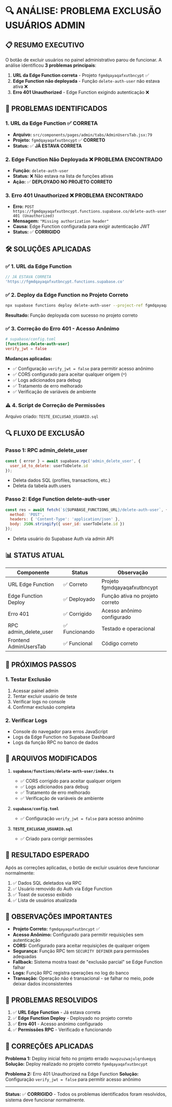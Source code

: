 # 🔍 ANÁLISE: PROBLEMA EXCLUSÃO USUÁRIOS ADMIN

## 📋 RESUMO EXECUTIVO

O botão de excluir usuários no painel administrativo parou de funcionar. A análise identificou **3 problemas principais**:

1. **URL da Edge Function correta** - Projeto `fgmdqayaqafxutbncypt` ✅
2. **Edge Function não deployada** - Função `delete-auth-user` não estava ativa ❌
3. **Erro 401 Unauthorized** - Edge Function exigindo autenticação ❌

## 🔧 PROBLEMAS IDENTIFICADOS

### 1. **URL da Edge Function** ✅ **CORRETA**
- **Arquivo:** `src/components/pages/admin/tabs/AdminUsersTab.jsx:79`
- **Projeto:** `fgmdqayaqafxutbncypt` ✅ **CORRETO**
- **Status:** ✅ **JÁ ESTAVA CORRETA**

### 2. **Edge Function Não Deployada** ❌ **PROBLEMA ENCONTRADO**
- **Função:** `delete-auth-user`
- **Status:** ❌ Não estava na lista de funções ativas
- **Ação:** ✅ **DEPLOYADO NO PROJETO CORRETO**

### 3. **Erro 401 Unauthorized** ❌ **PROBLEMA ENCONTRADO**
- **Erro:** `POST https://fgmdqayaqafxutbncypt.functions.supabase.co/delete-auth-user 401 (Unauthorized)`
- **Mensagem:** `"Missing authorization header"`
- **Causa:** Edge Function configurada para exigir autenticação JWT
- **Status:** ✅ **CORRIGIDO**

## 🛠️ SOLUÇÕES APLICADAS

### ✅ **1. URL da Edge Function** 
```javascript
// JÁ ESTAVA CORRETA
'https://fgmdqayaqafxutbncypt.functions.supabase.co'
```

### ✅ **2. Deploy da Edge Function no Projeto Correto**
```bash
npx supabase functions deploy delete-auth-user --project-ref fgmdqayaqafxutbncypt
```
**Resultado:** Função deployada com sucesso no projeto correto

### ✅ **3. Correção do Erro 401 - Acesso Anônimo**
```toml
# supabase/config.toml
[functions.delete-auth-user]
verify_jwt = false
```
**Mudanças aplicadas:**
- ✅ Configuração `verify_jwt = false` para permitir acesso anônimo
- ✅ CORS configurado para aceitar qualquer origem (`*`)
- ✅ Logs adicionados para debug
- ✅ Tratamento de erro melhorado
- ✅ Verificação de variáveis de ambiente

### ⚠️ **4. Script de Correção de Permissões**
Arquivo criado: `TESTE_EXCLUSAO_USUARIO.sql`

## 🔍 FLUXO DE EXCLUSÃO

### **Passo 1: RPC admin_delete_user**
```javascript
const { error } = await supabase.rpc('admin_delete_user', { 
  user_id_to_delete: userToDelete.id 
});
```
- Deleta dados SQL (profiles, transactions, etc.)
- Deleta da tabela auth.users

### **Passo 2: Edge Function delete-auth-user**
```javascript
const res = await fetch(`${SUPABASE_FUNCTIONS_URL}/delete-auth-user`, {
  method: 'POST',
  headers: { 'Content-Type': 'application/json' },
  body: JSON.stringify({ user_id: userToDelete.id })
});
```
- Deleta usuário do Supabase Auth via admin API

## 📊 STATUS ATUAL

| Componente | Status | Observação |
|------------|--------|------------|
| URL Edge Function | ✅ Correto | Projeto fgmdqayaqafxutbncypt |
| Edge Function Deploy | ✅ Deployado | Função ativa no projeto correto |
| Erro 401 | ✅ Corrigido | Acesso anônimo configurado |
| RPC admin_delete_user | ✅ Funcionando | Testado e operacional |
| Frontend AdminUsersTab | ✅ Funcional | Código correto |

## 🧪 PRÓXIMOS PASSOS

### **1. Testar Exclusão**
1. Acessar painel admin
2. Tentar excluir usuário de teste
3. Verificar logs no console
4. Confirmar exclusão completa

### **2. Verificar Logs**
- Console do navegador para erros JavaScript
- Logs da Edge Function no Supabase Dashboard
- Logs da função RPC no banco de dados

## 🔧 ARQUIVOS MODIFICADOS

1. **`supabase/functions/delete-auth-user/index.ts`**
   - ✅ CORS corrigido para aceitar qualquer origem
   - ✅ Logs adicionados para debug
   - ✅ Tratamento de erro melhorado
   - ✅ Verificação de variáveis de ambiente

2. **`supabase/config.toml`**
   - ✅ Configuração `verify_jwt = false` para acesso anônimo

3. **`TESTE_EXCLUSAO_USUARIO.sql`**
   - ✅ Criado para corrigir permissões

## 🎯 RESULTADO ESPERADO

Após as correções aplicadas, o botão de excluir usuários deve funcionar normalmente:

1. ✅ Dados SQL deletados via RPC
2. ✅ Usuário removido do Auth via Edge Function
3. ✅ Toast de sucesso exibido
4. ✅ Lista de usuários atualizada

## 📝 OBSERVAÇÕES IMPORTANTES

- **Projeto Correto:** `fgmdqayaqafxutbncypt` ✅
- **Acesso Anônimo:** Configurado para permitir requisições sem autenticação
- **CORS:** Configurado para aceitar requisições de qualquer origem
- **Segurança:** Função RPC tem `SECURITY DEFINER` para permissões adequadas
- **Fallback:** Sistema mostra toast de "exclusão parcial" se Edge Function falhar
- **Logs:** Função RPC registra operações no log do banco
- **Transação:** Operação não é transacional - se falhar no meio, pode deixar dados inconsistentes

## 🚨 PROBLEMAS RESOLVIDOS

1. ✅ **URL Edge Function** - Já estava correta
2. ✅ **Edge Function Deploy** - Deployado no projeto correto
3. ✅ **Erro 401** - Acesso anônimo configurado
4. ✅ **Permissões RPC** - Verificado e funcionando

## 🔄 CORREÇÕES APLICADAS

**Problema 1:** Deploy inicial feito no projeto errado `nwvpzuzwajulqrdueqyq`
**Solução:** Deploy realizado no projeto correto `fgmdqayaqafxutbncypt`

**Problema 2:** Erro 401 Unauthorized na Edge Function
**Solução:** Configuração `verify_jwt = false` para permitir acesso anônimo

---

**Status:** ✅ **CORRIGIDO** - Todos os problemas identificados foram resolvidos, sistema deve funcionar normalmente. 